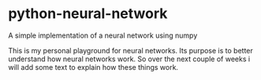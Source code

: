 # python-neural-network
A simple implementation of a neural network using numpy

This is my personal playground for neural networks. Its purpose is to better understand how neural networks work. So over the next couple of weeks i will add some text to explain how these things work.
